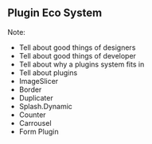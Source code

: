 ##  Plugin Eco System

Note:
- Tell about good things of designers
- Tell about good things of developer
- Tell about why a plugins system fits in
- Tell about plugins
- ImageSlicer
- Border
- Duplicater
- Splash.Dynamic
- Counter
- Carrousel
- Form Plugin
